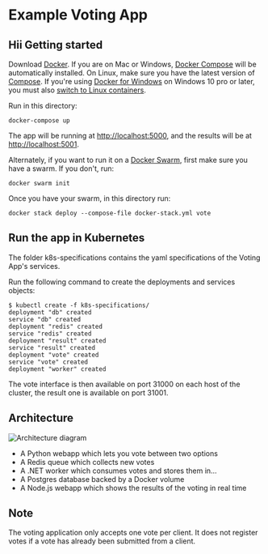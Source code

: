 Example Voting App
=========
Hii
Getting started
---------------

Download [Docker](https://www.docker.com/products/overview). If you are on Mac or Windows, [Docker Compose](https://docs.docker.com/compose) will be automatically installed. On Linux, make sure you have the latest version of [Compose](https://docs.docker.com/compose/install/). If you're using [Docker for Windows](https://docs.docker.com/docker-for-windows/) on Windows 10 pro or later, you must also [switch to Linux containers](https://docs.docker.com/docker-for-windows/#switch-between-windows-and-linux-containers).

Run in this directory:
```
docker-compose up
```
The app will be running at [http://localhost:5000](http://localhost:5000), and the results will be at [http://localhost:5001](http://localhost:5001).

Alternately, if you want to run it on a [Docker Swarm](https://docs.docker.com/engine/swarm/), first make sure you have a swarm. If you don't, run:
```
docker swarm init
```
Once you have your swarm, in this directory run:
```
docker stack deploy --compose-file docker-stack.yml vote
```

Run the app in Kubernetes
-------------------------

The folder k8s-specifications contains the yaml specifications of the Voting App's services.

Run the following command to create the deployments and services objects:
```
$ kubectl create -f k8s-specifications/
deployment "db" created
service "db" created
deployment "redis" created
service "redis" created
deployment "result" created
service "result" created
deployment "vote" created
service "vote" created
deployment "worker" created
```

The vote interface is then available on port 31000 on each host of the cluster, the result one is available on port 31001.

Architecture
-----

![Architecture diagram](architecture.png)

* A Python webapp which lets you vote between two options
* A Redis queue which collects new votes
* A .NET worker which consumes votes and stores them in…
* A Postgres database backed by a Docker volume
* A Node.js webapp which shows the results of the voting in real time


Note
----

The voting application only accepts one vote per client. It does not register votes if a vote has already been submitted from a client.
